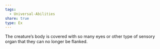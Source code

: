 ```yaml
---
tags:
  - Universal-Abilities
share: true
type: Ex
---
```


The creature’s body is covered with so many eyes or other type of sensory organ that they can no longer be flanked.
